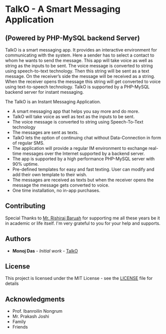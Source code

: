# TalkO - A Smart Messaging Application
## (Powered by PHP-MySQL backend Server)


   TalkO is a smart messaging app. It provides an interactive environment for communicating with the system. Here a sender has to select a contact to whom he wants to send the message. This app will take voice as well as string as the inputs to be sent. The voice message is converted to string using speech-to-text technology. Then this string will be sent as a text message. On the receiver’s side the message will be received as a string. When the receiver opens the message this string will get converted to voice using text-to-speech technology.
TalkO is supported by a PHP-MySQL backend server for instant messaging.


   The TalkO is an Instant Messaging Application.
*  A smart messaging app that helps you say more and do more.
*  TalkO will take voice as well as text as the inputs to be sent.
*  The voice message is converted to string using Speech-To-Text technology
*  The messages are sent as texts.
*  TalkO lets the option of continuing chat without Data-Connection in form of regular SMS. 
*  The application will provide a regular IM environment to exchange real-time messages over the Internet supported by a backend server.
*  The app is supported by a high performance  PHP-MySQL server with 90% uptime. 
*  Pre-defined templates for easy and fast texting. User can modify and add their own template to their wish.
*  The messages are received as texts but when the receiver opens the message the message gets converted to voice.
*  One time installation, no in-app purchases.

## Contributing

Special Thanks to [Mr. Rishiraj Baruah](https://rishirajbaruah1995@gmail.com) for supporting me all these years be it in academic or life itself. I'm very grateful to you for your help and supports.

## Authors

* **Monoj Das** - *Initial work* - [TalkO](https://dasmanoj1996md.000webhostapp.com)

## License

This project is licensed under the MIT License - see the [LICENSE](LICENSE) file for details

## Acknowledgments

* Prof. Ibanroilin Nongrum
* Mr. Prakash Joshi
* Family
* Friends
